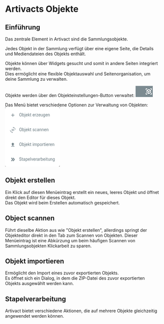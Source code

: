 # Artivacts Objekte

## Einführung

Das zentrale Element in Artivact sind die Sammlungsobjekte.

Jedes Objekt in der Sammlung verfügt über eine eigene Seite, die Details und Mediendateien des Objekts enthält.

Objekte können über Widgets gesucht und somit in andere Seiten integriert werden.  
Dies ermöglicht eine flexible Objektauswahl und Seitenorganisation, um deine Sammlung zu verwalten.

Objekte werden über den Objekteinstellungen-Button verwaltet:
![item-settings-button](./assets/introduction/item-settings-button.png)

Das Menü bietet verschiedene Optionen zur Verwaltung von Objekten:
![item-settings-menu](./assets/introduction/item-settings-menu.png)

## Objekt erstellen

Ein Klick auf diesen Menüeintrag erstellt ein neues, leeres Objekt und öffnet direkt den Editor für dieses Objekt.  
Das Objekt wird beim Erstellen automatisch gespeichert.

## Object scannen <Badge type="warning" text="desktop"/>

Führt dieselbe Aktion aus wie "Objekt erstellen", allerdings springt der Objekteditor direkt in den Tab zum Scannen
von Objekten. Dieser Menüeintrag ist eine Abkürzung um beim häufigen Scannen von Sammlungsobjekten Klickarbeit zu
sparen.

## Objekt importieren

Ermöglicht den Import eines zuvor exportierten Objekts.  
Es öffnet sich ein Dialog, in dem die ZIP-Datei des zuvor exportierten Objekts ausgewählt werden kann.

## Stapelverarbeitung

Artivact bietet verschiedene Aktionen, die auf mehrere Objekte gleichzeitig angewendet werden können.
